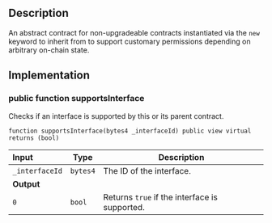 
## Description

An abstract contract for non-upgradeable contracts instantiated via the `new` keyword  to inherit from to support customary permissions depending on arbitrary on-chain state.

## Implementation

### public function supportsInterface

Checks if an interface is supported by this or its parent contract.

```solidity
function supportsInterface(bytes4 _interfaceId) public view virtual returns (bool) 
```

| Input | Type | Description |
|:----- | ---- | ----------- |
| `_interfaceId` | `bytes4` | The ID of the interface. |
| **Output** | |
|  `0`  | `bool` | Returns `true` if the interface is supported. |

<!--CONTRACT_END-->

